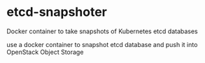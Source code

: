 # etcd-snapshoter
Docker container to take snapshots of Kubernetes etcd databases

use a docker container to snapshot etcd database and push it into OpenStack Object Storage
